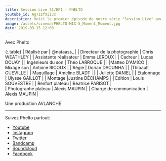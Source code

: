 ```yaml
---
title: Session Live S1/EP1 - PHELTO
youtube_id: Ag71zfXii3c
description: Voici le premier épisode de notre série "Session Live" avec Phelto. Cette série vise à faire découvrir de nouveaux artistes dans des univers musicaux variés. 
image: /assets/cinema/PHELTO-MIX-5_Moment_Moment.jpg
date: 2019-03-15 12:00
---
```

Avec             Phelto


{:.table}
| Réalisé par | @nataass_ |
| Directeur de la photographie | Chris WEATHLEY |
| Assistante réalisateur         | Emma LEROUX |
| Cadreur                        | Lucas DOUAY |
| Ingénieurs du son              | Théo LARROQUE |
|                                 |Matteo D'AMICO |
| Mixage son                     | Antoine RICOUX |
| Régie                           | Dorian DACUNHA |
|                                 |Thibault GUEVILLE |
| Maquillage                     | Ameline BLADT |
|	                            | Juliette DANIEL |
| Etalonnage                     | Ulysse GAILLOT |
| Montage                        |Justine DÉCHAMPS |
| Edition                         | Louis SOUVESTRE |
| Renfort plateau                 | Béatrice PARISOT |  
| Photographe plateau             | Alexis MAUPIN |
| Chargé de communication         | Alexis MAUPIN | 

Une production      AVLANCHE 

----

Suivez Phelto partout:  


* [Youtube](https://www.youtube.com/channel/UCSrg8YPpUJDNNVL1RxadCFw)
* [Instagram ](https://www.instagram.com/pheltosaure/)
* [Twitter](https://twitter.com/pheltosaure)
* [Bandcamp](https://phelto.bandcamp.com/)
* [Soundcloud](https://soundcloud.com/pheltoz)
* [Facebook](https://www.facebook.com/pheltosaure/)

